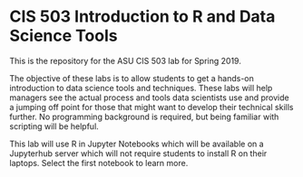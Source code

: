 # CIS 503 Introduction to R and Data Science Tools

This is the repository for the ASU CIS 503 lab for Spring 2019. 

The objective of these labs is to allow students to get a hands-on introduction to data science tools and techniques. These labs will  help managers see the actual process and tools data scientists use and provide a jumping off point for those that might want to develop their technical skills further. No programming background is required, but being familiar with scripting will be helpful. 

This lab will use R in Jupyter Notebooks which will be available on a Jupyterhub server which will not require students to install R on their laptops. Select the first notebook to learn more.

